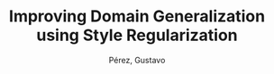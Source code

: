 ---
paperId: 28
author: Pérez, Gustavo
title: Improving Domain Generalization using Style Regularization
pdf: --
poster: --
alt: --
type: --
category: Extended Abstract
link: --
conference: cvpr
year: 2021
tags: cvpr-2021
---